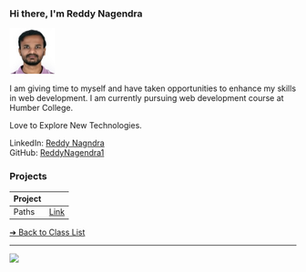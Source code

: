 <style>@import url("//readme.codeadam.ca/readme.css");</style>

### Hi there, I'm Reddy Nagendra

![Reddy Nagendra](../images/reddynagendra.jpg)

I am giving time to myself and have taken opportunities to enhance my skills in web development. I am currently pursuing web development course at Humber College.

Love to Explore New Technologies.

LinkedIn: [Reddy Nagndra](https://www.linkedin.com/in/reddy-nagendra-1250b32ab/)  
GitHub: [ReddyNagendra1](https://github.com/ReddyNagendra1)

### Projects

| Project |                                                                 |
| ------- | --------------------------------------------------------------- |
| Paths   | [Link](https://stackoverflow.com/users/23249528/reddy-nagendra) |

[&#10132; Back to Class List](/)

---

<a href="https://brickmmo.com">
<img src="https://brickmmo.com/images/brickmmo-logo-horizontal.jpg" width="100">
</a>
